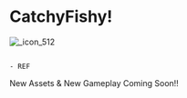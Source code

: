 # CatchyFishy!


![_icon_512](https://user-images.githubusercontent.com/42126490/207131453-b0dd582e-a524-47d6-8f37-90476bdf09ca.jpg) 

                                                                                                              - REF 

New Assets & New Gameplay Coming Soon!!
